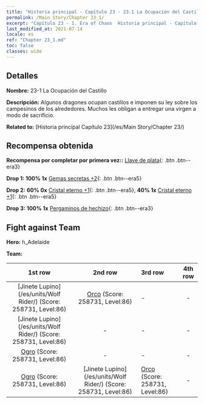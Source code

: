 ```yaml
---
title: "Historia principal - Capítulo 23 - 23-1 La Ocupación del Castillo"
permalink: /Main Story/Chapter 23_1/
excerpt: "Capítulo 23 - 1. Era of Chaos  Historia principal - Capítulo 23_1. 23-1 La Ocupación del Castillo"
last_modified_at: 2021-07-14
locale: es
ref: "Chapter 23_1.md"
toc: false
classes: wide
---
```


## Detalles

 **Nombre:** 23-1 La Ocupación del Castillo

 **Descripción:** Algunos dragones ocupan castillos e imponen su ley sobre los campesinos de los alrededores. Muchos les obligan a entregar una virgen a modo de sacrificio.

 **Related to:** [Historia principal Capítulo 23](/es/Main Story/Chapter 23/)

## Recompensa obtenida

 **Recompensa por completar por primera vez::** [Llave de plata](/ItemsES/con_693/){: .btn .btn--era3}

 **Drop 1:** **100% 1x** [Gemas secretas +2](/ItemsES/mat_79/){: .btn .btn--era5}

 **Drop 2:** **60% 0x** [Cristal eterno +1](/ItemsES/mat_73/){: .btn .btn--era5}, **40% 1x** [Cristal eterno +1](/ItemsES/mat_73/){: .btn .btn--era5}

 **Drop 3:** **100% 1x** [Pergaminos de hechizo](/ItemsES/con_694/){: .btn .btn--era3}


## Fight against Team
 **Hero:** h_Adelaide

 **Team:**


  | 1st row | 2nd row | 3rd row | 4th row |
  |:----:|:----:|:----|:----:|
  | [Jinete Lupino](/es/units/Wolf Rider/) (Score: 258731, Level:86)  | [Orco](/es/units/Orc/) (Score: 258731, Level:86)  | - | - |
  | [Jinete Lupino](/es/units/Wolf Rider/) (Score: 258731, Level:86)  | - | - | - |
  | [Ogro](/es/units/Ogre/) (Score: 258731, Level:86)  | - | - | - |
  | [Ogro](/es/units/Ogre/) (Score: 258731, Level:86)  | [Jinete Lupino](/es/units/Wolf Rider/) (Score: 258731, Level:86)  | [Orco](/es/units/Orc/) (Score: 258731, Level:86)  | - |


